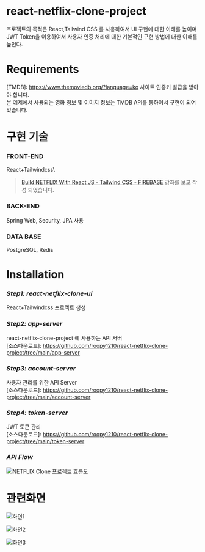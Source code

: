 # react-netflix-clone-project

프로젝트의 목적은 React,Tailwind CSS 를 사용하여서 UI 구현에 대한 이해를 높이며\
JWT Token을 이용하여서 사용자 인증 처리에 대한 기본적인 구현 방법에 대한 이해를 높인다.

# Requirements
[TMDB]: https://www.themoviedb.org/?language=ko 사이트 인증키 발급을 받아야 합니다.\
본 예제에서 사용되는 영화 정보 및 이미지 정보는 TMDB API를 통하여서 구현이 되어있습니다.

# 구현 기술
### **FRONT-END**
React+Tailwindcss\
>[Build NETFLIX With React JS - Tailwind CSS - FIREBASE](https://www.youtube.com/watch?v=ATz8wg6sg30) 강좌를 보고 작성 되었습니다.

### **BACK-END**
Spring Web, Security, JPA 사용

### **DATA BASE**
PostgreSQL, Redis

# Installation
### *Step1: react-netflix-clone-ui*
React+Tailwindcss 프로젝트 생성

### *Step2: app-server*
react-netflix-clone-project 에 사용하는 API 서버\
[소스다운로드]: https://github.com/roopy1210/react-netflix-clone-project/tree/main/app-server

### *Step3: account-server*
사용자 관리를 위한 API Server\
[소스다운로드]: https://github.com/roopy1210/react-netflix-clone-project/tree/main/account-server

### *Step4: token-server*
JWT 토큰 관리\
[소스다운로드]: https://github.com/roopy1210/react-netflix-clone-project/tree/main/token-server

### *API Flow*
![NETFLIX Clone 프로젝트 흐름도](https://user-images.githubusercontent.com/39702082/209265868-f9efe61c-9f40-40ea-b1ba-3257eb314fd2.PNG)

# 관련화면

![화면1](https://user-images.githubusercontent.com/39702082/209175639-8c0cd295-0438-4fd0-a898-df9af6bda497.PNG)


![화면2](https://user-images.githubusercontent.com/39702082/209175658-4e332a1e-0c10-4fc0-9c9a-738e15095901.PNG)


![화면3](https://user-images.githubusercontent.com/39702082/209175673-eacb6961-ce64-40c3-859d-1bd95041eb76.PNG)
